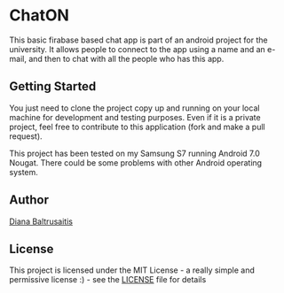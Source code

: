 # ChatON

This basic firabase based chat app is part of an android project for the university.
It allows people to connect to the app using a name and an e-mail, and then to chat with all the people who has this app.

## Getting Started

You just need to clone the project copy up and running on your local machine for development and testing purposes.
Even if it is a private project, feel free to contribute to this application (fork and make a pull request).

This project has been tested on my Samsung S7 running Android 7.0 Nougat.
There could be some problems with other Android operating system.

## Author

[Diana Baltrusaitis](https://github.com/nitabaltru)

## License

This project is licensed under the MIT License - a really simple and permissive license :) - see the [LICENSE](LICENSE) file for details
